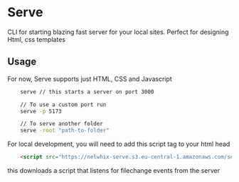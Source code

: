 # Serve
CLI for starting blazing fast server for your local sites. Perfect for designing Html, css
templates

## Usage
For now, Serve supports just HTML, CSS and Javascript
```bash
    serve // this starts a server on port 3000

    // To use a custom port run
    serve -p 5173

    // To serve another folder
    serve -root "path-to-folder"
```

For local development, you will need to add this script tag to your html head

```html
    <script src="https://nelwhix-serve.s3.eu-central-1.amazonaws.com/serve.js"></script>
```
this downloads a script that listens for filechange events
from the server

